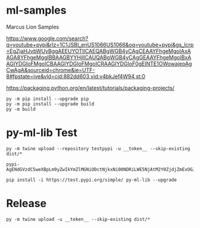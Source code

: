# ml-samples
Marcus Lion Samples

https://www.google.com/search?q=youtube+pypi&rlz=1C1JSBI_enUS1066US1066&oq=youtube+pypi&gs_lcrp=EgZjaHJvbWUyBggAEEUYOTIICAEQABgWGB4yCAgCEAAYFhgeMgoIAxAAGA8YFhgeMggIBBAAGBYYHjIICAUQABgWGB4yCAgGEAAYFhgeMgoIBxAAGIYDGIoFMgoICBAAGIYDGIoFMgoICRAAGIYDGIoF0gEINTE1OWowajeoAgCwAgA&sourceid=chrome&ie=UTF-8#fpstate=ive&vld=cid:882dd603,vid:v4bkJef4W94,st:0

https://packaging.python.org/en/latest/tutorials/packaging-projects/

````
py -m pip install --upgrade pip
py -m pip install --upgrade build
py -m build
````

# py-ml-lib Test

````
py -m twine upload --repository testpypi -u __token__ --skip-existing dist/*
````

````
pypi-AgENdGVzdC5weXBpLm9yZwIkYmZlMGNiODctNjkxNi00NDRiLWE5NjAtM2Y0ZjdjZmExOGJkAAIqWzMsIjYyYTYwY2ZiLWQxMDctNGMwOC04MDI1LWU4NDk4NTM2OTgzYSJdAAAGIKGCTPtN3dxzPd7vht3ECdOBCsrgGl7SBEj24Ipfxjx5
````

````
pip install -i https://test.pypi.org/simple/ py-ml-lib --upgrade
````

# Release
````
py -m twine upload -u __token__ --skip-existing dist/*
````